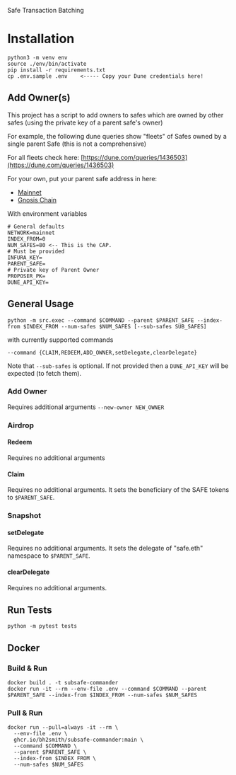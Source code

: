 Safe Transaction Batching

# Installation

```shell
python3 -m venv env
source ./env/bin/activate
pip install -r requirements.txt
cp .env.sample .env    <----- Copy your Dune credentials here!
```

## Add Owner(s)

This project has a script to add owners to safes which are owned by other safes
(using the private key of a parent safe's owner)

For example, the following dune queries show "fleets" of Safes owned by a single parent Safe
(this is not a comprehensive)

For all fleets check here: [https://dune.com/queries/1436503](https://dune.com/queries/1436503)

For your own, put your parent safe address in here:

- [Mainnet](https://dune.com/queries/1436503?Blockchain=ethereum)
- [Gnosis Chain](https://dune.com/queries/1436503?Blockchain=gnosis)

With environment variables

```shell
# General defaults
NETWORK=mainnet
INDEX_FROM=0
NUM_SAFES=80 <-- This is the CAP.
# Must be provided
INFURA_KEY=
PARENT_SAFE=
# Private key of Parent Owner
PROPOSER_PK=
DUNE_API_KEY=
```

## General Usage

```shell
python -m src.exec --command $COMMAND --parent $PARENT_SAFE --index-from $INDEX_FROM --num-safes $NUM_SAFES [--sub-safes SUB_SAFES]
```

with currently supported commands

```shell
--command {CLAIM,REDEEM,ADD_OWNER,setDelegate,clearDelegate}
```

Note that `--sub-safes` is optional. If not provided then a `DUNE_API_KEY` will be expected (to
fetch them).

### Add Owner

Requires additional arguments `--new-owner NEW_OWNER`

### Airdrop

#### Redeem

Requires no additional arguments

#### Claim

Requires no additional arguments. It sets the beneficiary of the SAFE tokens to `$PARENT_SAFE`.

### Snapshot

#### setDelegate

Requires no additional arguments. It sets the delegate of "safe.eth" namespace to `$PARENT_SAFE`.

#### clearDelegate

Requires no additional arguments.

## Run Tests

```shell
python -m pytest tests
```

## Docker

### Build & Run

```shell
docker build . -t subsafe-commander
docker run -it --rm --env-file .env --command $COMMAND --parent $PARENT_SAFE --index-from $INDEX_FROM --num-safes $NUM_SAFES
```

### Pull & Run

```shell
docker run --pull=always -it --rm \
  --env-file .env \
  ghcr.io/bh2smith/subsafe-commander:main \
  --command $COMMAND \
  --parent $PARENT_SAFE \
  --index-from $INDEX_FROM \
  --num-safes $NUM_SAFES
```
 